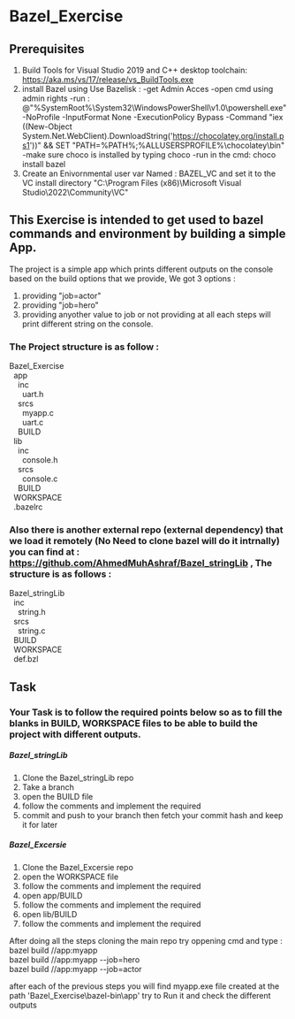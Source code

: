 # Bazel_Exercise

## Prerequisites
1) Build Tools for Visual Studio 2019 and C++ desktop toolchain: https://aka.ms/vs/17/release/vs_BuildTools.exe
2) install Bazel using Use Bazelisk :
  -get Admin Acces
  -open cmd using admin rights
  -run : @"%SystemRoot%\System32\WindowsPowerShell\v1.0\powershell.exe" -NoProfile -InputFormat None -ExecutionPolicy Bypass -Command "iex ((New-Object System.Net.WebClient).DownloadString('https://chocolatey.org/install.ps1'))" && SET "PATH=%PATH%;%ALLUSERSPROFILE%\chocolatey\bin"
  -make sure choco is installed by typing choco
  -run in the cmd: choco install bazel
3) Create an Enivornmental user var Named : BAZEL_VC and set it to the VC install directory "C:\Program Files (x86)\Microsoft Visual Studio\2022\Community\VC"


## This Exercise is intended to get used to bazel commands and environment by building a simple App.

The project is a simple app which prints different outputs on the console based on the build options that we provide,
We got 3 options :
1) providing "job=actor"
2) providing "job=hero"
3) providing anyother value to job or not providing at all
each steps will print different string on the console.

### The Project structure is as follow :
Bazel_Exercise  <br />
&nbsp;&nbsp;app  <br />
&nbsp;&nbsp;&nbsp;&nbsp;inc  <br />
&nbsp;&nbsp;&nbsp;&nbsp;&nbsp;&nbsp;uart.h  <br />
&nbsp;&nbsp;&nbsp;&nbsp;srcs  <br />
&nbsp;&nbsp;&nbsp;&nbsp;&nbsp;&nbsp;myapp.c  <br />
&nbsp;&nbsp;&nbsp;&nbsp;&nbsp;&nbsp;uart.c  <br />
&nbsp;&nbsp;&nbsp;&nbsp;BUILD  <br />
&nbsp;&nbsp;lib  <br />
&nbsp;&nbsp;&nbsp;&nbsp;inc  <br />
&nbsp;&nbsp;&nbsp;&nbsp;&nbsp;&nbsp;console.h  <br />
&nbsp;&nbsp;&nbsp;&nbsp;srcs  <br />
&nbsp;&nbsp;&nbsp;&nbsp;&nbsp;&nbsp;console.c  <br />
&nbsp;&nbsp;&nbsp;&nbsp;BUILD  <br />
&nbsp;&nbsp;WORKSPACE  <br />
&nbsp;&nbsp;.bazelrc  <br />
  
 ### Also there is another external repo (external dependency) that we load it remotely (No Need to clone bazel will do it intrnally) you can find at : https://github.com/AhmedMuhAshraf/Bazel_stringLib , The structure is as follows :
 Bazel_stringLib  <br />
&nbsp;&nbsp;inc  <br />
&nbsp;&nbsp;&nbsp;&nbsp;string.h  <br />
&nbsp;&nbsp;srcs  <br />
&nbsp;&nbsp;&nbsp;&nbsp;string.c  <br />
&nbsp;&nbsp;BUILD  <br />
&nbsp;&nbsp;WORKSPACE  <br />
&nbsp;&nbsp;def.bzl  <br />
    
 ## Task
 ### Your Task is to follow the required points below so as to fill the blanks in BUILD, WORKSPACE files to be able to build the project with different outputs.
 ##### Bazel_stringLib
 1) Clone the Bazel_stringLib repo 
 2) Take a branch
 3) open the BUILD file 
 4) follow the comments and implement the required
 5) commit and push to your branch then fetch your commit hash and keep it for later
 ##### Bazel_Excersie
 1) Clone the Bazel_Excersie repo
 2) open the WORKSPACE file
 3) follow the comments and implement the required
 4) open app/BUILD
 5) follow the comments and implement the required
 6) open lib/BUILD
 7) follow the comments and implement the required
 
 After doing all the steps cloning the main repo try oppening cmd and type :  <br />
bazel build //app:myapp  <br />
bazel build //app:myapp --job=hero  <br />
bazel build //app:myapp --job=actor  <br />

after each of the previous steps you will find myapp.exe file created at the path 'Bazel_Exercise\bazel-bin\app' try to Run it and check the different outputs


